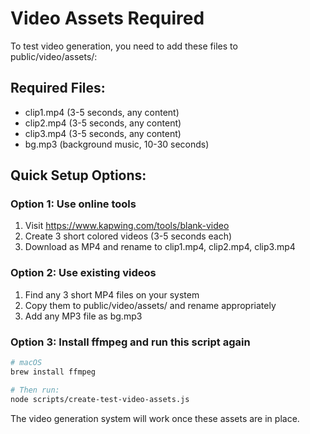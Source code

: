 # Video Assets Required

To test video generation, you need to add these files to public/video/assets/:

## Required Files:
- clip1.mp4 (3-5 seconds, any content)
- clip2.mp4 (3-5 seconds, any content) 
- clip3.mp4 (3-5 seconds, any content)
- bg.mp3 (background music, 10-30 seconds)

## Quick Setup Options:

### Option 1: Use online tools
1. Visit https://www.kapwing.com/tools/blank-video
2. Create 3 short colored videos (3-5 seconds each)
3. Download as MP4 and rename to clip1.mp4, clip2.mp4, clip3.mp4

### Option 2: Use existing videos
1. Find any 3 short MP4 files on your system
2. Copy them to public/video/assets/ and rename appropriately
3. Add any MP3 file as bg.mp3

### Option 3: Install ffmpeg and run this script again
```bash
# macOS
brew install ffmpeg

# Then run:
node scripts/create-test-video-assets.js
```

The video generation system will work once these assets are in place.
